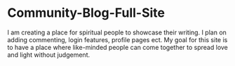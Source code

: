 # Community-Blog-Full-Site
I am creating a place for spiritual people to showcase their writing. I plan on adding commenting, login features, profile pages ect. My goal for this site is to have a place where like-minded people can come together to spread love and light without judgement.
